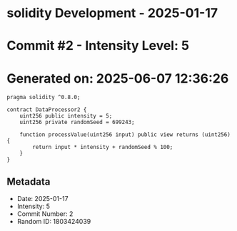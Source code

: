 ﻿# solidity Development - 2025-01-17
# Commit #2 - Intensity Level: 5
# Generated on: 2025-06-07 12:36:26
```solidity
pragma solidity ^0.8.0;

contract DataProcessor2 {
    uint256 public intensity = 5;
    uint256 private randomSeed = 699243;

    function processValue(uint256 input) public view returns (uint256) {
        return input * intensity + randomSeed % 100;
    }
}
```
## Metadata
- Date: 2025-01-17
- Intensity: 5
- Commit Number: 2
- Random ID: 1803424039
